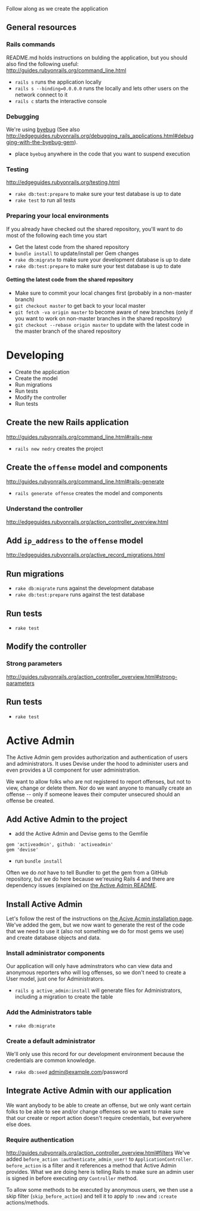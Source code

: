 Follow along as we create the application

## General resources
### Rails commands
README.md holds instructions on bulding the application, but you should also find the following useful:
http://guides.rubyonrails.org/command_line.html
* `rails s` runs the application locally
* `rails s --binding=0.0.0.0` runs the locally and lets other users on the network connect to it
* `rails c` starts the interactive console

### Debugging
We're using [byebug](https://github.com/deivid-rodriguez/byebug/blob/master/GUIDE.md) 
(See also http://edgeguides.rubyonrails.org/debugging_rails_applications.html#debugging-with-the-byebug-gem).
* place `byebug` anywhere in the code that you want to suspend execution

### Testing
http://edgeguides.rubyonrails.org/testing.html
* `rake db:test:prepare` to make sure your test database is up to date
* `rake test` to run all tests

### Preparing your local environments
If you already have checked out the shared repository, you'll want to do most of the following each time you start
* Get the latest code from the shared repository
* `bundle install` to update/install per Gem changes
* `rake db:migrate` to make sure your development database is up to date
* `rake db:test:prepare` to make sure your test database is up to date

#### Getting the latest code from the shared repository
* Make sure to commit your local changes first (probably in a non-master branch)
* `git checkout master` to get back to your local master
* `git fetch -va origin master` to become aware of new branches (only if you want to work on non-master branches in the shared repository)
* `git checkout --rebase origin master` to update with the latest code in the master branch of the shared repository


# Developing
* Create the application
* Create the model
* Run migrations
* Run tests
* Modify the controller
* Run tests

## Create the new Rails application
http://guides.rubyonrails.org/command_line.html#rails-new
* `rails new nedry` creates the project

## Create the `offense` model and components
http://guides.rubyonrails.org/command_line.html#rails-generate
* `rails generate offense` creates the model and components

### Understand the controller
http://edgeguides.rubyonrails.org/action_controller_overview.html

## Add `ip_address` to the `offense` model
http://edgeguides.rubyonrails.org/active_record_migrations.html

## Run migrations
* `rake db:migrate` runs against the development database
* `rake db:test:prepare` runs against the test database

## Run tests
* `rake test`

## Modify the controller
### Strong parameters
http://guides.rubyonrails.org/action_controller_overview.html#strong-parameters

## Run tests
* `rake test`

# Active Admin
The Active Admin gem provides authorization and authentication of users and administrators.  It uses Devise under the hood to administer users and even provides a UI component for user administration.

We want to allow folks who are not registered to report offenses, but not to view, change or delete them. Nor do we want anyone to manually create an offense -- only if someone leaves their computer unsecured should an offense be created.

## Add Active Admin to the project
* add the Active Admin and Devise gems to the Gemfile
```
gem 'activeadmin', github: 'activeadmin'
gem 'devise'
```
* run `bundle install`

Often we do _not_ have to tell Bundler to get the gem from a GitHub repository, but we do here because we'reusing Rails 4 and there are dependency issues (explained on [the Active Admin README](https://github.com/activeadmin/activeadmin).

## Install Active Admin
Let's follow the rest of the instructions on [the Acive Acmin installation page](https://github.com/activeadmin/activeadmin/blob/master/docs/0-installation.md).  We've added the gem, but we now want to generate the rest of the code that we need to use it (also not something we do for most gems we use) and create database objects and data.

### Install administrator components
Our application will only have adminstrators who can view data and anonymous reporters who will log offenses, so we don't need to create a User model, just one for Administrators.
* `rails g active_admin:install` will generate files for Administrators, including a migration to create the table

### Add the Administrators table
* `rake db:migrate`

### Create a default administrator
We'll only use this record for our development environment because the credentials are common knowledge.
* `rake db:seed`
admin@example.com/password

## Integrate Active Admin with our application
We want anybody to be able to create an offense, but we only want certain folks to be able to see and/or change offenses so we want to make sure that our create or report action doesn't require credentials, but everywhere else does.

### Require authentication
http://guides.rubyonrails.org/action_controller_overview.html#filters
We've added `before_action :authenticate_admin_user!` to `ApplicationController`.  `before_action` is a filter and it references a method that Active Admin provides.  What we are doing here is telling Rails to make sure an admin user is signed in before executing _any_ `Controller` method.

To allow some methods to be executed by anonymous users, we then use a skip filter (`skip_before_action`) and tell it to apply to `:new` and `:create` actions/methods.

